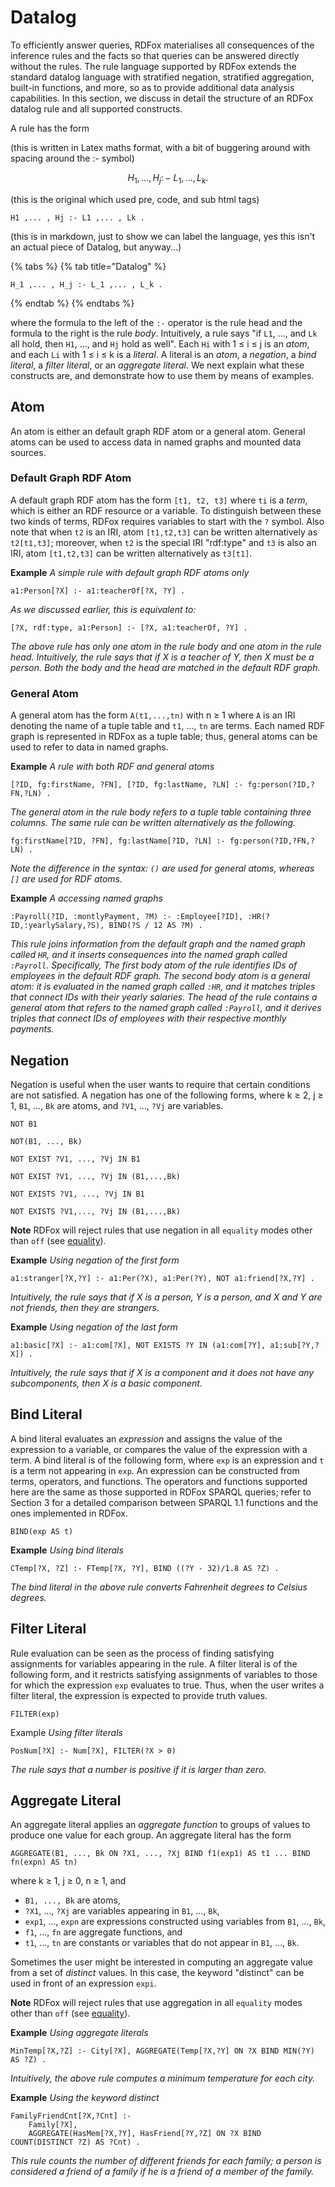 # Datalog

To efficiently answer queries, RDFox materialises all consequences of the inference rules and the facts so that queries can be answered directly without the rules. The rule language supported by RDFox extends the standard datalog language with stratified negation, stratified aggregation, built-in functions, and more, so as to provide additional data analysis capabilities. In this section, we discuss in detail the structure of an RDFox datalog rule and all supported constructs.

A rule has the form

\(this is written in Latex maths format, with a bit of buggering around with spacing around the :- symbol\)

$$
H_{1} ,... , H_{j} :\!\!-\: L_{1} ,... , L_{k} .
$$

\(this is the original which used pre, code, and sub html tags\)

```text
H1 ,... , Hj :- L1 ,... , Lk .
```

\(this is in markdown, just to show we can label the language, yes this isn't an actual piece of Datalog, but anyway...\)

{% tabs %}
{% tab title="Datalog" %}
```text
H_1 ,... , H_j :- L_1 ,... , L_k .
```
{% endtab %}
{% endtabs %}

where the formula to the left of the `:-` operator is the rule head and the formula to the right is the rule _body_. Intuitively, a rule says "if `L1`, ..., and `Lk` all hold, then `H1`, ..., and `Hj` hold as well". Each `Hi` with 1 ≤ i ≤ j is an _atom_, and each `Li` with 1 ≤ i ≤ k is a _literal_. A literal is an _atom_, a _negation_, a _bind literal_, a _filter literal_, or an _aggregate literal_. We next explain what these constructs are, and demonstrate how to use them by means of examples.

## Atom

An atom is either an default graph RDF atom or a general atom. General atoms can be used to access data in named graphs and mounted data sources.

### Default Graph RDF Atom

A default graph RDF atom has the form `[t1, t2, t3]` where `ti` is a _term_, which is either an RDF resource or a variable. To distinguish between these two kinds of terms, RDFox requires variables to start with the `?` symbol. Also note that when `t2` is an IRI, atom `[t1,t2,t3]` can be written alternatively as `t2[t1,t3]`; moreover, when `t2` is the special IRI "rdf:type" and `t3` is also an IRI, atom `[t1,t2,t3]` can be written alternatively as `t3[t1]`.

**Example** _A simple rule with default graph RDF atoms only_

```text
a1:Person[?X] :- a1:teacherOf[?X, ?Y] .
```

_As we discussed earlier, this is equivalent to:_

```text
[?X, rdf:type, a1:Person] :- [?X, a1:teacherOf, ?Y] .
```

_The above rule has only one atom in the rule body and one atom in the rule head. Intuitively, the rule says that if X is a teacher of Y, then X must be a person. Both the body and the head are matched in the default RDF graph._

### General Atom

A general atom has the form `A(t1,...,tn)` with n ≥ 1 where `A` is an IRI denoting the name of a tuple table and `t1`, ..., `tn` are terms. Each named RDF graph is represented in RDFox as a tuple table; thus, general atoms can be used to refer to data in named graphs.

**Example** _A rule with both RDF and general atoms_

```text
[?ID, fg:firstName, ?FN], [?ID, fg:lastName, ?LN] :- fg:person(?ID,?FN,?LN) .
```

_The general atom in the rule body refers to a tuple table containing three columns. The same rule can be written alternatively as the following._

```text
fg:firstName[?ID, ?FN], fg:lastName[?ID, ?LN] :- fg:person(?ID,?FN,?LN) .
```

_Note the difference in the syntax: `()` are used for general atoms, whereas `[]` are used for RDF atoms._

**Example** _A accessing named graphs_

```text
:Payroll(?ID, :montlyPayment, ?M) :- :Employee[?ID], :HR(?ID,:yearlySalary,?S), BIND(?S / 12 AS ?M) .
```

_This rule joins information from the default graph and the named graph called `HR`, and it inserts consequences into the named graph called `:Payroll`. Specifically, The first body atom of the rule identifies IDs of employees in the default RDF graph. The second body atom is a general atom: it is evaluated in the named graph called `:HR`, and it matches triples that connect IDs with their yearly salaries. The head of the rule contains a general atom that refers to the named graph called `:Payroll`, and it derives triples that connect IDs of employees with their respective monthly payments._

## Negation

Negation is useful when the user wants to require that certain conditions are not satisfied. A negation has one of the following forms, where k ≥ 2, j ≥ 1, `B1`, ..., `Bk` are atoms, and `?V1`, ..., `?Vj` are variables.

```text
NOT B1

NOT(B1, ..., Bk)

NOT EXIST ?V1, ..., ?Vj IN B1

NOT EXIST ?V1, ..., ?Vj IN (B1,...,Bk)

NOT EXISTS ?V1, ..., ?Vj IN B1

NOT EXISTS ?V1,..., ?Vj IN (B1,...,Bk)
```

**Note** RDFox will reject rules that use negation in all `equality` modes other than `off` \(see [equality](https://github.com/abhattal-ost/DocsPlay/tree/1b8fc58168cea59f6ab7341431e96d433a357014/05-using?id=equality/README.md)\).

**Example** _Using negation of the first form_

```text
a1:stranger[?X,?Y] :- a1:Per(?X), a1:Per(?Y), NOT a1:friend[?X,?Y] .
```

_Intuitively, the rule says that if X is a person, Y is a person, and X and Y are not friends, then they are strangers._

**Example** _Using negation of the last form_

```text
a1:basic[?X] :- a1:com[?X], NOT EXISTS ?Y IN (a1:com[?Y], a1:sub[?Y,?X]) .
```

_Intuitively, the rule says that if X is a component and it does not have any subcomponents, then X is a basic component._

## Bind Literal

A bind literal evaluates an _expression_ and assigns the value of the expression to a variable, or compares the value of the expression with a term. A bind literal is of the following form, where `exp` is an expression and `t` is a term not appearing in `exp`. An expression can be constructed from terms, operators, and functions. The operators and functions supported here are the same as those supported in RDFox SPARQL queries; refer to Section 3 for a detailed comparison between SPARQL 1.1 functions and the ones implemented in RDFox.

```text
BIND(exp AS t)
```

**Example** _Using bind literals_

```text
CTemp[?X, ?Z] :- FTemp[?X, ?Y], BIND ((?Y - 32)/1.8 AS ?Z) .
```

_The bind literal in the above rule converts Fahrenheit degrees to Celsius degrees._

## Filter Literal

Rule evaluation can be seen as the process of finding satisfying assignments for variables appearing in the rule. A filter literal is of the following form, and it restricts satisfying assignments of variables to those for which the expression `exp` evaluates to true. Thus, when the user writes a filter literal, the expression is expected to provide truth values.

```text
FILTER(exp)
```

Example _Using filter literals_

```text
PosNum[?X] :- Num[?X], FILTER(?X > 0)
```

_The rule says that a number is positive if it is larger than zero._

## Aggregate Literal

An aggregate literal applies an _aggregate function_ to groups of values to produce one value for each group. An aggregate literal has the form

```text
AGGREGATE(B1, ..., Bk ON ?X1, ..., ?Xj BIND f1(exp1) AS t1 ... BIND fn(expn) AS tn)
```

where k ≥ 1, j ≥ 0, n ≥ 1, and

* `B1, ..., Bk` are atoms,
* `?X1`, ..., `?Xj` are variables appearing in `B1`, ..., `Bk`,
* `exp1`, ..., `expn` are expressions constructed using variables from `B1`, ..., `Bk`,
* `f1`, ..., `fn` are aggregate functions, and
* `t1`, ..., `tn` are constants or variables that do not appear in `B1`, ..., `Bk`.

Sometimes the user might be interested in computing an aggregate value from a set of _distinct_ values. In this case, the keyword "distinct" can be used in front of an expression `expi`.

**Note** RDFox will reject rules that use aggregation in all `equality` modes other than `off` \(see [equality](https://github.com/abhattal-ost/DocsPlay/tree/1b8fc58168cea59f6ab7341431e96d433a357014/05-using?id=equality/README.md)\).

**Example** _Using aggregate literals_

```text
MinTemp[?X,?Z] :- City[?X], AGGREGATE(Temp[?X,?Y] ON ?X BIND MIN(?Y) AS ?Z) .
```

_Intuitively, the above rule computes a minimum temperature for each city._

**Example** _Using the keyword distinct_

```text
FamilyFriendCnt[?X,?Cnt] :-
    Family[?X],
    AGGREGATE(HasMem[?X,?Y], HasFriend[?Y,?Z] ON ?X BIND COUNT(DISTINCT ?Z) AS ?Cnt) .
```

_This rule counts the number of different friends for each family; a person is considered a friend of a family if he is a friend of a member of the family._

